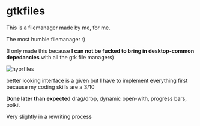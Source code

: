 # gtkfiles

This is a filemanager made by me, for me. 

The most humble filemanager :)

(I only made this because **I can not be fucked to bring in desktop-common depedancies** with all the gtk file managers)



![hyprfiles](https://github.com/user-attachments/assets/33cbe5c8-5a1a-448e-aa07-737eca34c0fa)


better looking interface is a given but I have to implement everything first because my coding skills are a 3/10


**Done later than expected** drag/drop, dynamic open-with, progress bars, polkit

Very slightly in a rewriting process
